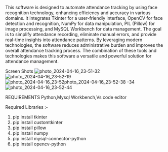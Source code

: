 This software is designed to automate attendance tracking by using face recognition technology, enhancing efficiency and accuracy in various domains.
It integrates Tkinter for a user-friendly interface, OpenCV for face detection and recognition, NumPy for data manipulation, PIL (Pillow) for image processing, and MySQL Workbench for data management.
The goal is to simplify attendance recording, eliminate manual errors, and provide real-time insights into attendance patterns.
By leveraging modern technologies, the software reduces administrative burden and improves the overall attendance tracking process.
The combination of these tools and technologies makes this software a versatile and powerful solution for attendance management.

Screen Shots
![photo_2024-04-16_23-51-32](https://github.com/Ashutosh-Chouhan/Modern-Face-Recognisation-Attendence-System/assets/114951916/7a2314d8-7199-46a0-ac3b-5da1b516f4eb)
![photo_2024-04-16_23-52-19](https://github.com/Ashutosh-Chouhan/Modern-Face-Recognisation-Attendence-System/assets/114951916/4de21c67-fa8f-4b8f-b769-823f74ce34c5)
![photo_2024-04-16_23-52![photo_2024-04-16_23-52-38](https://github.com/Ashutosh-Chouhan/Modern-Face-Recognisation-Attendence-System/assets/114951916/2ef58b96-9598-4627-ab65-1734b55fac50)
-34](https://github.com/Ashutosh-Chouhan/Modern-Face-Recognisation-Attendence-System/assets/114951916/4cb6ade6-bde8-4550-940d-c3d544ceb902)
![photo_2024-04-16_23-52-44](https://github.com/Ashutosh-Chouhan/Modern-Face-Recognisation-Attendence-System/assets/114951916/0c993e2a-e9a0-4280-a3fa-2cabfe1ac1fb)


REQUIREMENTS
Python,Mysql Workbench,Vs code editor

Required Libraries :-
1. pip install tkinter
2. pip install customtkinter
3. pip install pillow
4. pip install numpy
5. pip install mysql-connector-python
6. pip install opencv-python

